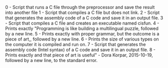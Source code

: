 0 - Script that runs a C file through the preprocessor and save the result into another file
1 - Script that compiles a C file but does not link.
2 - Script that generates the assembly code of a C code and save it in an output file.
3 - Script that compiles a C file and creates an executable named cisfun.
4 - Prints exactly "Programming is like building a multilingual puzzle, followed by a new line.
5 - Prints exactly with proper grammar, but the outcome is a piece of art,, followed by a new line.
6 - Prints the size of various types on the computer it is compiled and run on.
7 - Script that generates the assembly code (Intel syntax) of a C code and save it in an output file.
8 - Prints exactly and that piece of art is useful" - Dora Korpar, 2015-10-19, followed by a new line, to the standard error.
